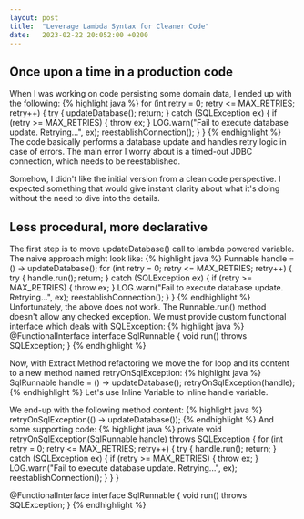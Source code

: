 ```yaml
---
layout: post
title:  "Leverage Lambda Syntax for Cleaner Code"
date:   2023-02-22 20:052:00 +0200
---
```


## Once upon a time in a production code
When I was working on code persisting some domain data, I ended up with the following:
{% highlight java %}
for (int retry = 0; retry <= MAX_RETRIES; retry++) {
    try {
        updateDatabase();
        return;
    } catch (SQLException ex) {
        if (retry >= MAX_RETRIES) {
            throw ex;
        }
        LOG.warn("Fail to execute database update. Retrying...", ex);
        reestablishConnection();
    }
}
{% endhighlight %}
The code basically performs a database update and handles retry logic in case of errors. The main error I worry about is a timed-out JDBC connection, which needs to be reestablished.

Somehow, I didn't like the initial version from a clean code perspective. I expected something that would give instant clarity about what it's doing without the need to dive into the details.

## Less procedural, more declarative
The first step is to move updateDatabase() call to lambda powered variable. The naive approach might look like:
{% highlight java %}
Runnable handle = () -> updateDatabase();
for (int retry = 0; retry <= MAX_RETRIES; retry++) {
    try {
        handle.run();
        return;
    } catch (SQLException ex) {
        if (retry >= MAX_RETRIES) {
            throw ex;
        }
        LOG.warn("Fail to execute database update. Retrying...", ex);
        reestablishConnection();
    }
}
{% endhighlight %}
Unfortunately, the above does not work. The Runnable.run() method doesn't allow any checked exception.
We must provide custom functional interface which deals with SQLException:
{% highlight java %}
@FunctionalInterface
interface SqlRunnable {
    void run() throws SQLException;
}
{% endhighlight %}

Now, with Extract Method refactoring we move the for loop and its content to a new method named retryOnSqlException:
{% highlight java %}
SqlRunnable handle = () -> updateDatabase();
retryOnSqlException(handle);
{% endhighlight %}
Let's use Inline Variable to inline handle variable.

We end-up with the following method content:
{% highlight java %}
retryOnSqlException(() -> updateDatabase());
{% endhighlight %}
And some supporting code:
{% highlight java %}
private void retryOnSqlException(SqlRunnable handle) throws SQLException {
    for (int retry = 0; retry <= MAX_RETRIES; retry++) {
        try {
            handle.run();
            return;
        } catch (SQLException ex) {
            if (retry >= MAX_RETRIES) {
                throw ex;
            }
            LOG.warn("Fail to execute database update. Retrying...", ex);
            reestablishConnection();
        }
    }
}

@FunctionalInterface
interface SqlRunnable {
    void run() throws SQLException;
}
{% endhighlight %}
